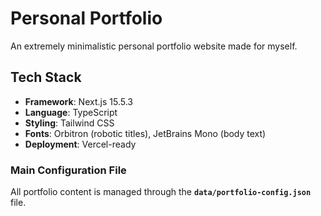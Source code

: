 # Personal Portfolio
An extremely minimalistic personal portfolio website made for myself.   

##  Tech Stack

- **Framework**: Next.js 15.5.3
- **Language**: TypeScript
- **Styling**: Tailwind CSS
- **Fonts**: Orbitron (robotic titles), JetBrains Mono (body text)
- **Deployment**: Vercel-ready

### Main Configuration File

All portfolio content is managed through the **`data/portfolio-config.json`** file. 

